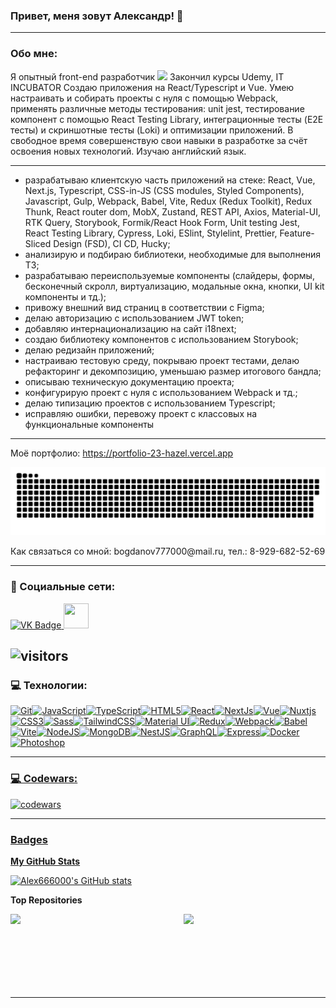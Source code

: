 ### Привет, меня зовут Александр! 👋

---

### Обо мне:

Я опытный front-end разработчик <img src="https://media.giphy.com/media/WUlplcMpOCEmTGBtBW/giphy.gif" width="30px"> Закончил курсы Udemy,
IT INCUBATOR
Создаю приложения на React/Typescript и Vue. Умею настраивать и собирать проекты с нуля с помощью Webpack, применять различные
методы тестирования: unit jest, тестирование компонент с помощью React Testing Library, интеграционные тесты (E2E тесты) и скриншотные
тесты (Loki) и оптимизации приложений. В свободное время совершенствую свои навыки в разработке за счёт освоения новых технологий. Изучаю
английский
язык.

---
- разрабатываю клиентскую часть приложений на стеке: React, Vue, Next.js, Typescript, CSS-in-JS (CSS modules, Styled Components), Javascript, Gulp, Webpack, Babel, Vite, Redux (Redux Toolkit), Redux Thunk, React router dom, MobX, Zustand, REST API, Axios, Material-UI, RTK Query, Storybook, Formik/React Hook Form, Unit testing Jest, React Testing Library, Cypress, Loki, ESlint, Stylelint, Prettier, Feature-Sliced Design (FSD), CI CD, Hucky;
- анализирую и подбираю библиотеки, необходимые для выполнения ТЗ;
- разрабатываю переиспользуемые компоненты (слайдеры, формы, бесконечный скролл, виртуализацию, модальные окна, кнопки, UI kit компоненты и тд.);
- привожу внешний вид страниц в соответствии с Figma;
- делаю авторизацию с использованием JWT token;
- добавляю интернационализацию на сайт i18next;
- создаю библиотеку компонентов с использованием Storybook;
- делаю редизайн приложений;
- настраиваю тестовую среду, покрываю проект тестами, делаю рефакторинг и декомпозицию, уменьшаю размер итогового бандла;
- описываю техническую документацию проекта;
- конфигурирую проект с нуля с использованием Webpack и тд.;
- делаю типизацию проектов с использованием Typescript;
- исправляю ошибки, перевожу проект с классовых на функциональные компоненты

---


Моё портфолио: https://portfolio-23-hazel.vercel.app

<p align="center">
 <img width="600" src="assets/github-snake.svg" alt="snake"/>
</p>
Как связаться со мной: bogdanov777000@mail.ru, тел.: 8-929-682-52-69

---

### 🤝 Социальные сети:

  <div id="badges">
    <!-- <a href="https://t.me/tehnomaniak07" target="_blank">
      <img src="https://cdn-icons-png.flaticon.com/512/2111/2111646.png" width="40" height="40" alt="telegram group" />
    </a>
    -->
    <a href="https://vk.com/id18397838" target="_blank">
      <img src="https://cdn-icons-png.flaticon.com/512/145/145813.png" width="40" height="40" alt="VK Badge"/>
    </a>
    <!-- <a href="https://dzen.ru/tehnomaniak" target="_blank">
      <img src="https://upload.wikimedia.org/wikipedia/commons/thumb/a/ab/Yandex_Zen_logo_icon.svg/1024px-Yandex_Zen_logo_icon.svg.png" width="40" height="40" alt="Zen Badge"/>
    </a> -->
<a href="https://www.github.com/Alex666000" target="_blank" rel="noreferrer"> <picture> <source media="(prefers-color-scheme: dark)" 
srcset="https://raw.githubusercontent.com/danielcranney/readme-generator/main/public/icons/socials/github-dark.svg" /> <source media="
(prefers-color-scheme: light)" srcset="https://raw.githubusercontent.com/danielcranney/readme-generator/main/public/icons/socials/github.
svg" /> <img src="https://raw.githubusercontent.com/danielcranney/readme-generator/main/public/icons/socials/github.svg" width="40" 
height="40" /> </picture> </a>
 </div>


![visitors](https://vbr.wocr.tk/badge?page_id=Raymo111.Raymo111&color=00cf00)
---

### 💻 Технологии:

<p align="left">
<a href="https://git-scm.com/" target="_blank" rel="noreferrer"><img src="https://raw.githubusercontent.com/danielcranney/readme-generator/main/public/icons/skills/git-colored.svg" width="36" height="36" alt="Git" /></a><a href="https://developer.mozilla.org/en-US/docs/Web/JavaScript" target="_blank" rel="noreferrer"><img src="https://raw.githubusercontent.com/danielcranney/readme-generator/main/public/icons/skills/javascript-colored.svg" width="36" height="36" alt="JavaScript" /></a><a href="https://www.typescriptlang.org/" target="_blank" rel="noreferrer"><img src="https://raw.githubusercontent.com/danielcranney/readme-generator/main/public/icons/skills/typescript-colored.svg" width="36" height="36" alt="TypeScript" /></a><a href="https://developer.mozilla.org/en-US/docs/Glossary/HTML5" target="_blank" rel="noreferrer"><img src="https://raw.githubusercontent.com/danielcranney/readme-generator/main/public/icons/skills/html5-colored.svg" width="36" height="36" alt="HTML5" /></a><a href="https://reactjs.org/" target="_blank" rel="noreferrer"><img src="https://raw.githubusercontent.com/danielcranney/readme-generator/main/public/icons/skills/react-colored.svg" width="36" height="36" alt="React" /></a><a href="https://nextjs.org/docs" target="_blank" rel="noreferrer"><img src="https://raw.githubusercontent.com/danielcranney/readme-generator/main/public/icons/skills/nextjs-colored.svg" width="36" height="36" alt="NextJs" /></a><a href="https://vuejs.org/" target="_blank" rel="noreferrer"><img src="https://raw.githubusercontent.com/danielcranney/readme-generator/main/public/icons/skills/vuejs-colored.svg" width="36" height="36" alt="Vue" /></a><a href="https://nuxtjs.org/" target="_blank" rel="noreferrer"><img src="https://raw.githubusercontent.com/danielcranney/readme-generator/main/public/icons/skills/nuxtjs-colored.svg" width="36" height="36" alt="Nuxtjs" /></a><a href="https://www.w3.org/TR/CSS/#css" target="_blank" rel="noreferrer"><img src="https://raw.githubusercontent.com/danielcranney/readme-generator/main/public/icons/skills/css3-colored.svg" width="36" height="36" alt="CSS3" /></a><a href="https://sass-lang.com/" target="_blank" rel="noreferrer"><img src="https://raw.githubusercontent.com/danielcranney/readme-generator/main/public/icons/skills/sass-colored.svg" width="36" height="36" alt="Sass" /></a><a href="https://tailwindcss.com/" target="_blank" rel="noreferrer"><img src="https://raw.githubusercontent.com/danielcranney/readme-generator/main/public/icons/skills/tailwindcss-colored.svg" width="36" height="36" alt="TailwindCSS" /></a><a href="https://mui.com/" target="_blank" rel="noreferrer"><img src="https://raw.githubusercontent.com/danielcranney/readme-generator/main/public/icons/skills/materialui-colored.svg" width="36" height="36" alt="Material UI" /></a><a href="https://redux.js.org/" target="_blank" rel="noreferrer"><img src="https://raw.githubusercontent.com/danielcranney/readme-generator/main/public/icons/skills/redux-colored.svg" width="36" height="36" alt="Redux" /></a><a href="https://webpack.js.org/" target="_blank" rel="noreferrer"><img src="https://raw.githubusercontent.com/danielcranney/readme-generator/main/public/icons/skills/webpack-colored.svg" width="36" height="36" alt="Webpack" /></a><a href="https://babeljs.io/" target="_blank" rel="noreferrer"><img src="https://raw.githubusercontent.com/danielcranney/readme-generator/main/public/icons/skills/babel-colored.svg" width="36" height="36" alt="Babel" /></a><a href="https://vitejs.dev/" target="_blank" rel="noreferrer"><img src="https://raw.githubusercontent.com/danielcranney/readme-generator/main/public/icons/skills/vite-colored.svg" width="36" height="36" alt="Vite" /></a><a href="https://nodejs.org/en/" target="_blank" rel="noreferrer"><img src="https://raw.githubusercontent.com/danielcranney/readme-generator/main/public/icons/skills/nodejs-colored.svg" width="36" height="36" alt="NodeJS" /></a><a href="https://www.mongodb.com/" target="_blank" rel="noreferrer"><img src="https://raw.githubusercontent.com/danielcranney/readme-generator/main/public/icons/skills/mongodb-colored.svg" width="36" height="36" alt="MongoDB" /></a><a href="https://docs.nestjs.com/" target="_blank" rel="noreferrer"><img src="https://raw.githubusercontent.com/danielcranney/readme-generator/main/public/icons/skills/nestjs-colored.svg" width="36" height="36" alt="NestJS" /></a><a href="https://graphql.org/" target="_blank" rel="noreferrer"><img src="https://raw.githubusercontent.com/danielcranney/readme-generator/main/public/icons/skills/graphql-colored.svg" width="36" height="36" alt="GraphQL" /></a><a href="https://expressjs.com/" target="_blank" rel="noreferrer"><img src="https://raw.githubusercontent.com/danielcranney/readme-generator/main/public/icons/skills/express-colored.svg" width="36" height="36" alt="Express" /></a><a href="https://www.docker.com/" target="_blank" rel="noreferrer"><img src="https://raw.githubusercontent.com/danielcranney/readme-generator/main/public/icons/skills/docker-colored.svg" width="36" height="36" alt="Docker" /></a><a href="https://www.adobe.com/uk/products/photoshop.html" target="_blank" rel="noreferrer"><img src="https://raw.githubusercontent.com/danielcranney/readme-generator/main/public/icons/skills/photoshop-colored.svg" width="36" height="36" alt="Photoshop" /></a><a href="https://www.figma.com/" target="_blank" rel="noreferrer"><img 
</p>

---

### 💻 Codewars:

![codewars](https://www.codewars.com/users/Aleksandr_666000/badges/large)

---

### Badges

<b>My GitHub Stats</b>

<a href="http://www.github.com/Alex666000"><img src="https://github-readme-stats.vercel.app/api?username=Alex666000&show_icons=true&hide=prs,&count_private=true&title_color=0891b2&text_color=ffffff&icon_color=0891b2&bg_color=1c1917&hide_border=true&show_icons=true" alt="Alex666000's GitHub stats" /></a>

<b>Top Repositories</b>

<div width="100%" align="center"><a href="https://github.com/Alex666000/production-project-2023" align="left"><img align="left" width="45%" src="https://github-readme-stats.vercel.app/api/pin/?username=Alex666000&repo=production-project-2023&title_color=0891b2&text_color=ffffff&icon_color=0891b2&bg_color=1c1917&hide_border=true&locale=en" /></a><a href="https://github.com/Alex666000/social-2023-new" align="right"><img align="right" width="45%" src="https://github-readme-stats.vercel.app/api/pin/?username=Alex666000&repo=social-2023-new&title_color=0891b2&text_color=ffffff&icon_color=0891b2&bg_color=1c1917&hide_border=true&locale=en" /></a></div><br /><br /><br /><br /><br /><br /><br />

---
